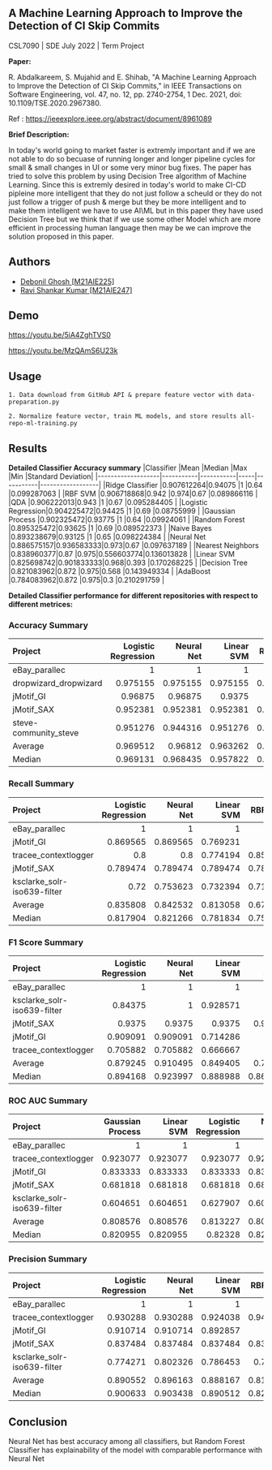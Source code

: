 
## A Machine Learning Approach to Improve the Detection of CI Skip Commits

CSL7090 | SDE July 2022 | Term Project

**Paper:** 

R. Abdalkareem, S. Mujahid and E. Shihab, "A Machine Learning Approach to Improve the Detection of CI Skip Commits," in IEEE Transactions on Software Engineering, vol. 47, no. 12, pp. 2740-2754, 1 Dec. 2021, doi: 10.1109/TSE.2020.2967380.

Ref : https://ieeexplore.ieee.org/abstract/document/8961089

**Brief Description:**

In today's world going to market faster is extremly important and if we are not able to do so becuase of running longer and longer pipeline cycles for small & small changes in UI or some very minor bug fixes. The paper has tried to solve this problem by using Decision Tree algorithm of Machine Learning. Since this is extremly desired in today's world to make CI-CD pipleine more intelligent that they do not just follow a scheuld or they do not just follow a trigger of push & merge but they be more intelligent and to make them intelligent we have to use AI\ML but in this paper they have used Decision Tree but we think that if we use some other Model which are more efficient in processing human language then may be we can improve the solution proposed in this paper.



## Authors
- [Debonil Ghosh	[M21AIE225] ](https://www.github.com/debonil)
- [Ravi Shankar Kumar [M21AIE247]](https://www.github.com/debonil)



## Demo

https://youtu.be/5iA4ZghTVS0

https://youtu.be/MzQAmS6U23k


## Usage

    1. Data download from GitHub API & prepare feature vector with data-preparation.py

    2. Normalize feature vector, train ML models, and store results all-repo-ml-training.py



## Results

**Detailed Classifier Accuracy summary**
|Classifier         |Mean       |Median     |Max  |Min        |Standard Deviation|
|-------------------|-----------|-----------|-----|-----------|------------------|
|Ridge Classifier   |0.907612264|0.94075    |1    |0.64       |0.099287063       |
|RBF SVM            |0.906718868|0.942      |0.974|0.67       |0.089866116       |
|QDA                |0.906222013|0.943      |1    |0.67       |0.095284405       |
|Logistic Regression|0.904225472|0.94425    |1    |0.69       |0.08755999        |
|Gaussian Process   |0.902325472|0.93775    |1    |0.64       |0.09924061        |
|Random Forest      |0.895325472|0.93625    |1    |0.69       |0.089522373       |
|Naive Bayes        |0.893238679|0.93125    |1    |0.65       |0.098224384       |
|Neural Net         |0.886575157|0.936583333|0.973|0.67       |0.097637189       |
|Nearest Neighbors  |0.838960377|0.87       |0.975|0.556603774|0.136013828       |
|Linear SVM         |0.825698742|0.901833333|0.968|0.393      |0.170268225       |
|Decision Tree      |0.821083962|0.872      |0.975|0.568      |0.143949334       |
|AdaBoost           |0.784083962|0.872      |0.975|0.3        |0.210291759       |

**Detailed Classifier performance for different repositories with respect to different metrices:**

### Accuracy Summary

| Project               |   Logistic Regression |   Neural Net |   Linear SVM |   RBF SVM |   Random Forest |   Ridge Classifier |   Gaussian Process |   Nearest Neighbors |   AdaBoost |   Decision Tree |   Naive Bayes |      QDA |
|:----------------------|----------------------:|-------------:|-------------:|----------:|----------------:|-------------------:|-------------------:|--------------------:|-----------:|----------------:|--------------:|---------:|
| eBay_parallec         |              1        |     1        |     1        |  1        |        1        |           1        |           0.972973 |            0.972973 |   0.945946 |        0.945946 |      0.567568 | 0.567568 |
| dropwizard_dropwizard |              0.975155 |     0.975155 |     0.975155 |  0.975155 |        0.97205  |           0.975155 |           0.974379 |            0.972826 |   0.975155 |        0.968168 |      0.975155 | 0.975155 |
| jMotif_GI             |              0.96875  |     0.96875  |     0.9375   |  0.875    |        0.875    |           0.864583 |           0.96875  |            0.875    |   0.864583 |        0.791667 |      0.875    | 0.875    |
| jMotif_SAX            |              0.952381 |     0.952381 |     0.952381 |  0.952381 |        0.958333 |           0.952381 |           0.958333 |            0.958333 |   0.869048 |        0.958333 |      0.869048 | 0.869048 |
| steve-community_steve |              0.951276 |     0.944316 |     0.951276 |  0.951276 |        0.944316 |           0.951276 |           0.948956 |            0.944316 |   0.951276 |        0.911833 |      0.951276 | 0.951276 |
| Average               |              0.969512 |     0.96812  |     0.963262 |  0.950762 |        0.94994  |           0.948679 |           0.964678 |            0.94469  |   0.921202 |        0.915189 |      0.847609 | 0.847609 |
| Median                |              0.969131 |     0.968435 |     0.957822 |  0.951829 |        0.954137 |           0.951829 |           0.966714 |            0.951511 |   0.933574 |        0.930568 |      0.872024 | 0.872024 || 

### Recall Summary

Project                     |   Logistic Regression |   Neural Net |   Linear SVM |   RBF SVM |   Random Forest |   Ridge Classifier |   Gaussian Process |   Nearest Neighbors |   AdaBoost |   Decision Tree |   Naive Bayes |   QDA |
|:----------------------------|----------------------:|-------------:|-------------:|----------:|----------------:|-------------------:|-------------------:|--------------------:|-----------:|----------------:|--------------:|------:|
| eBay_parallec               |              1        |     1        |     1        |  1        |        1        |           1        |           0.969697 |            0.969697 |  0.941176  |        0.933333 |             0 |     0 |
| jMotif_GI                   |              0.869565 |     0.869565 |     0.769231 |  0        |        0        |           0        |           0.869565 |            0        |  0         |        0        |             0 |     0 |
| tracee_contextlogger        |              0.8      |     0.8      |     0.774194 |  0.857143 |        0.8      |           0.774194 |           0.8      |            0.857143 |  0.142857  |        0.774194 |             0 |     0 |
| jMotif_SAX                  |              0.789474 |     0.789474 |     0.789474 |  0.789474 |        0.810811 |           0.789474 |           0.810811 |            0.810811 |  0         |        0.810811 |             0 |     0 |
| ksclarke_solr-iso639-filter |              0.72     |     0.753623 |     0.732394 |  0.716418 |        0.724638 |           0.72     |           0.742857 |            0.684211 |  0         |        0.705882 |             0 |     0 |
| Average                     |              0.835808 |     0.842532 |     0.813058 |  0.672607 |        0.66709  |           0.656733 |           0.838586 |            0.664372 |  0.216807  |        0.644844 |             0 |     0 |
| Median                      |              0.817904 |     0.821266 |     0.781834 |  0.752946 |        0.762319 |           0.747097 |           0.824698 |            0.747511 |  0.0714286 |        0.740038 |             0 |     0 || 

### F1 Score Summary

Project                     |   Logistic Regression |   Neural Net |   Linear SVM |   RBF SVM |   Random Forest |   Decision Tree |   Ridge Classifier |   Gaussian Process |   Nearest Neighbors |   AdaBoost |   Naive Bayes |   QDA |
|:----------------------------|----------------------:|-------------:|-------------:|----------:|----------------:|----------------:|-------------------:|-------------------:|--------------------:|-----------:|--------------:|------:|
| eBay_parallec               |              1        |     1        |     1        |   1       |        1        |        1        |           1        |           0.941176 |            0.941176 |   0.888889 |             0 |     0 |
| ksclarke_solr-iso639-filter |              0.84375  |     1        |     0.928571 |   1       |        0.961538 |        0.96     |           0.84375  |           0.962963 |            0.787879 |   0        |             0 |     0 |
| jMotif_SAX                  |              0.9375   |     0.9375   |     0.9375   |   0.9375  |        1        |        1        |           0.9375   |           1        |            1        |   0        |             0 |     0 |
| jMotif_GI                   |              0.909091 |     0.909091 |     0.714286 |   0       |        0        |        0        |           0        |           0.909091 |            0        |   0        |             0 |     0 |
| tracee_contextlogger        |              0.705882 |     0.705882 |     0.666667 |   0.8     |        0.705882 |        0.666667 |           0.666667 |           0.705882 |            0.8      |   1        |             0 |     0 |
| Average                     |              0.879245 |     0.910495 |     0.849405 |   0.7475  |        0.733484 |        0.725333 |           0.689583 |           0.903823 |            0.705811 |   0.377778 |             0 |     0 |
| Median                      |              0.894168 |     0.923997 |     0.888988 |   0.86875 |        0.847511 |        0.842667 |           0.766667 |           0.925134 |            0.793939 |   0.188889 |             0 |     0 || 

### ROC AUC Summary

Project                     |   Gaussian Process |   Linear SVM |   Logistic Regression |   Neural Net |   Nearest Neighbors |   RBF SVM |   Random Forest |   Ridge Classifier |   AdaBoost |   Decision Tree |   Naive Bayes |   QDA |
|:----------------------------|-------------------:|-------------:|----------------------:|-------------:|--------------------:|----------:|----------------:|-------------------:|-----------:|----------------:|--------------:|------:|
| eBay_parallec               |           1        |     1        |              1        |     1        |            1        |  1        |        1        |           1        |  1         |        0.875    |             0 |     0 |
| tracee_contextlogger        |           0.923077 |     0.923077 |              0.923077 |     0.923077 |            0.923077 |  0.923077 |        0.923077 |           0.923077 |  0.0769231 |        0.923077 |             0 |     0 |
| jMotif_GI                   |           0.833333 |     0.833333 |              0.833333 |     0.833333 |            0        |  0        |        0        |           0        |  0         |        0        |             0 |     0 |
| jMotif_SAX                  |           0.681818 |     0.681818 |              0.681818 |     0.681818 |            0.681818 |  0.681818 |        0.681818 |           0.681818 |  0         |        0.681818 |             0 |     0 |
| ksclarke_solr-iso639-filter |           0.604651 |     0.604651 |              0.627907 |     0.604651 |            0.604651 |  0.55814  |        0.581395 |           0.627907 |  0         |        0.55814  |             0 |     0 |
| Average                     |           0.808576 |     0.808576 |              0.813227 |     0.808576 |            0.641909 |  0.632607 |        0.637258 |           0.64656  |  0.215385  |        0.607607 |             0 |     0 |
| Median                      |           0.820955 |     0.820955 |              0.82328  |     0.820955 |            0.661864 |  0.657213 |        0.659538 |           0.664189 |  0.0384615 |        0.644713 |             0 |     0 || 

### Precision Summary

Project                     |   Logistic Regression |   Neural Net |   Linear SVM |   RBF SVM |   Random Forest |   Ridge Classifier |   Gaussian Process |   Nearest Neighbors |   AdaBoost |   Decision Tree |   Naive Bayes |   QDA |
|:----------------------------|----------------------:|-------------:|-------------:|----------:|----------------:|-------------------:|-------------------:|--------------------:|-----------:|----------------:|--------------:|------:|
| eBay_parallec               |              1        |     1        |     1        |  1        |        1        |           1        |           0.97619  |            0.97619  |   0.952381 |        0.9375   |           0.5 |   0.5 |
| tracee_contextlogger        |              0.930288 |     0.930288 |     0.924038 |  0.942788 |        0.930288 |           0.924038 |           0.930288 |            0.942788 |   0.538462 |        0.924038 |           0.5 |   0.5 |
| jMotif_GI                   |              0.910714 |     0.910714 |     0.892857 |  0.5      |        0.5      |           0.494048 |           0.910714 |            0.5      |   0.494048 |        0.452381 |           0.5 |   0.5 |
| jMotif_SAX                  |              0.837484 |     0.837484 |     0.837484 |  0.837484 |        0.840909 |           0.837484 |           0.840909 |            0.840909 |   0.5      |        0.840909 |           0.5 |   0.5 |
| ksclarke_solr-iso639-filter |              0.774271 |     0.802326 |     0.786453 |  0.77907  |        0.782761 |           0.774271 |           0.794389 |            0.74677  |   0.468254 |        0.771133 |           0.5 |   0.5 |
| Average                     |              0.890552 |     0.896163 |     0.888167 |  0.811869 |        0.810792 |           0.805968 |           0.890498 |            0.801332 |   0.590629 |        0.785192 |           0.5 |   0.5 |
| Median                      |              0.900633 |     0.903438 |     0.890512 |  0.824676 |        0.82585  |           0.821726 |           0.900606 |            0.82112  |   0.519231 |        0.813051 |           0.5 |   0.5 |



## Conclusion

Neural Net has best accuracy among all classifiers, but Random Forest Classifier has explainability of the model with comparable performance with Neural Net
